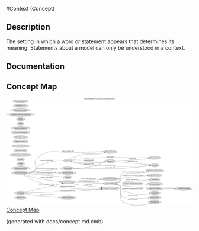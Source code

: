 #Context (Concept)
## Description
The setting in which a word or statement appears that determines its meaning.
Statements about a model can only be understood in a context.
## Documentation


## Concept Map
![Concept Map of the Domain Driven Design Patterns](../ddd/concept-view.png)
[Concept Map](../ddd/concept-view.md)


(generated with docs/concept.md.cmb)
